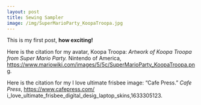 ```yaml
---
layout: post
title: Sewing Sampler
image: /img/SuperMarioParty_KoopaTroopa.jpg
---
```


This is my first post, **how exciting!** 

Here is the citation for my avatar, Koopa Troopa: _Artwork of Koopa Troopa from Super Mario Party._ Nintendo of America, https://www.mariowiki.com/images/5/5c/SuperMarioParty_KoopaTroopa.png. 

Here is the citation for my I love ultimate frisbee image: “Cafe Press.” _Cafe Press_, https://www.cafepress.com/ i_love_ultimate_frisbee_digital_desig_laptop_skins,1633305123.
